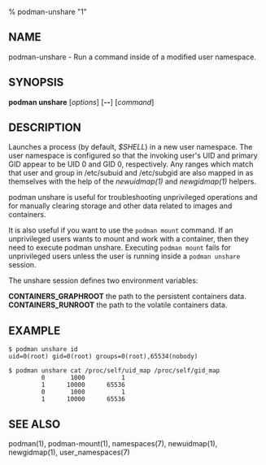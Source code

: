 % podman-unshare "1"

## NAME
podman\-unshare - Run a command inside of a modified user namespace.

## SYNOPSIS
**podman unshare** [*options*] [**--**] [*command*]

## DESCRIPTION
Launches a process (by default, *$SHELL*) in a new user namespace. The user
namespace is configured so that the invoking user's UID and primary GID appear
to be UID 0 and GID 0, respectively.  Any ranges which match that user and
group in /etc/subuid and /etc/subgid are also mapped in as themselves with the
help of the *newuidmap(1)* and *newgidmap(1)* helpers.

podman unshare is useful for troubleshooting unprivileged operations and for
manually clearing storage and other data related to images and containers.

It is also useful if you want to use the `podman mount` command.  If an unprivileged users wants to mount and work with a container, then they need to execute
podman unshare.  Executing `podman mount` fails for unprivileged users unless the user is running inside a `podman unshare` session.

The unshare session defines two environment variables:

**CONTAINERS_GRAPHROOT** the path to the persistent containers data.
**CONTAINERS_RUNROOT** the path to the volatile containers data.

## EXAMPLE

```
$ podman unshare id
uid=0(root) gid=0(root) groups=0(root),65534(nobody)

$ podman unshare cat /proc/self/uid_map /proc/self/gid_map
         0       1000          1
         1      10000      65536
         0       1000          1
         1      10000      65536
```


## SEE ALSO
podman(1), podman-mount(1), namespaces(7), newuidmap(1), newgidmap(1), user\_namespaces(7)
